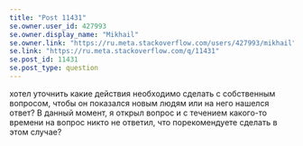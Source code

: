 ```yaml
---
title: "Post 11431"
se.owner.user_id: 427993
se.owner.display_name: "Mikhail"
se.owner.link: "https://ru.meta.stackoverflow.com/users/427993/mikhail"
se.link: "https://ru.meta.stackoverflow.com/q/11431"
se.post_id: 11431
se.post_type: question
---
```

<p>хотел уточнить какие действия необходимо сделать с собственным вопросом, чтобы он показался новым людям или на него нашелся ответ? В данный момент, я открыл вопрос и с течением какого-то времени на вопрос никто не ответил, что порекомендуете сделать в этом случае?</p>
